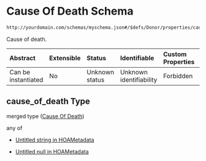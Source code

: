 # Cause Of Death Schema

```txt
http://yourdomain.com/schemas/myschema.json#/$defs/Donor/properties/cause_of_death
```

Cause of death.

| Abstract            | Extensible | Status         | Identifiable            | Custom Properties | Additional Properties | Access Restrictions | Defined In                                                                   |
| :------------------ | :--------- | :------------- | :---------------------- | :---------------- | :-------------------- | :------------------ | :--------------------------------------------------------------------------- |
| Can be instantiated | No         | Unknown status | Unknown identifiability | Forbidden         | Allowed               | none                | [metadata-schema.json\*](../out/metadata-schema.json "open original schema") |

## cause_of_death Type

merged type ([Cause Of Death](metadata-schema-defs-donor-properties-cause-of-death.md))

any of

- [Untitled string in HOAMetadata](metadata-schema-defs-donor-properties-cause-of-death-anyof-0.md "check type definition")

- [Untitled null in HOAMetadata](metadata-schema-defs-donor-properties-cause-of-death-anyof-1.md "check type definition")
